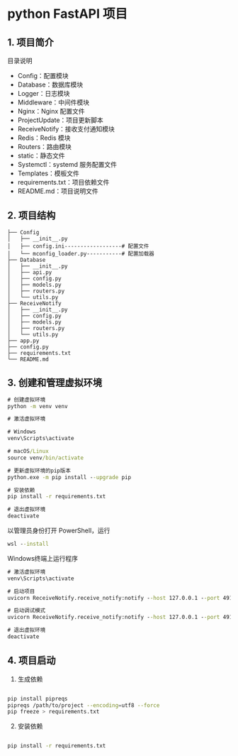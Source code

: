 # python FastAPI 项目

## 1. 项目简介

目录说明
- Config：配置模块
- Database：数据库模块
- Logger：日志模块
- Middleware：中间件模块
- Nginx：Nginx 配置文件
- ProjectUpdate：项目更新脚本
- ReceiveNotify：接收支付通知模块
- Redis：Redis 模块
- Routers：路由模块
- static：静态文件
- Systemctl：systemd 服务配置文件
- Templates：模板文件
- requirements.txt：项目依赖文件
- README.md：项目说明文件

## 2. 项目结构

```
├── Config
│   ├── __init__.py
│   ├── config.ini------------------# 配置文件
│   └── mconfig_loader.py-----------# 配置加载器
├── Database
│   ├── __init__.py
│   ├── api.py
│   ├── config.py
│   ├── models.py
│   ├── routers.py
│   └── utils.py
├── ReceiveNotify
│   ├── __init__.py
│   ├── config.py
│   ├── models.py
│   ├── routers.py
│   └── utils.py
├── app.py
├── config.py
├── requirements.txt
└── README.md
```
## 3. 创建和管理虚拟环境

```cmd
# 创建虚拟环境
python -m venv venv

# 激活虚拟环境

# Windows
venv\Scripts\activate

# macOS/Linux
source venv/bin/activate

# 更新虚拟环境的pip版本
python.exe -m pip install --upgrade pip

# 安装依赖
pip install -r requirements.txt

# 退出虚拟环境
deactivate
```
以管理员身份打开 PowerShell，运行
```cmd
wsl --install
```

Windows终端上运行程序
```cmd
# 激活虚拟环境
venv\Scripts\activate

# 启动项目
uvicorn ReceiveNotify.receive_notify:notify --host 127.0.0.1 --port 4911 --workers 1

# 启动调试模式
uvicorn ReceiveNotify.receive_notify:notify --host 127.0.0.1 --port 4911 --workers 1 --reload

# 退出虚拟环境
deactivate
```

## 4. 项目启动
1. 生成依赖
```bash

pip install pipreqs
pipreqs /path/to/project --encoding=utf8 --force
pip freeze > requirements.txt
```
2. 安装依赖
```bash

pip install -r requirements.txt
```